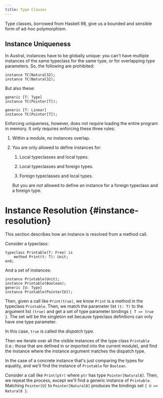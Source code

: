```yaml
---
title: Type Classes
---
```


Type classes, borrowed from Haskell 98, give us a bounded and sensible form of
ad-hoc polymorphism.

## Instance Uniqueness

In Austral, instances have to be globally unique: you can't have multiple
instances of the same typeclass for the same type, or for overlapping type
parameters. So, the following are prohibited:

```austral
instance TC(Natural32);
instance TC(Natural32);
```

But also these:

```austral
generic [T: Type]
instance TC(Pointer[T]);

generic [T: Linear]
instance TC(Pointer[T]);
```

Enforcing uniqueness, however, does not require loading the entire program in
memory. It only requires enforcing these three rules:

1. Within a module, no instances overlap.

2. You are only allowed to define instances for:

    1. Local typeclasses and local types.

    2. Local typeclasses and foreign types.

    3. Foreign typeclasses and local types.

   But you are *not* allowed to define an instance for a foreign typeclass and a
   foreign type.

# Instance Resolution {#instance-resolution}

This section describes how an instance is resolved from a method call.

Consider a typeclass:

```austral
typeclass Printable(T: Free) is
    method Print(t: T): Unit;
end;
```

And a set of instances:

```austral
instance Printable(Unit);
instance Printable(Boolean);
generic [U: Type]
instance Printable(Pointer[U]);
```

Then, given a call like `Print(true)`, we know `Print` is a method in the
typeclass `Printable`. Then, we match the parameter list `(t: T)` to the
argument list `(true)` and get a set of type parameter bindings `{ T => true
}`. The set will be the singleton set because typeclass definitions can only
have one type parameter.

In this case, `true` is called the _dispatch type_.

Then we iterate over all the visible instances of the type class `Printable`
(i.e.: those that are defined in or imported into the current module), and find
the instance where the instance argument matches the dispatch type.

In the case of a concrete instance that's just comparing the types for equality,
and we'll find the instance of `Printable` for `Boolean`.

Consider a call like `Print(ptr)` where `ptr` has type
`Pointer[Natural8]`. Then, we repeat the process, except we'll find a generic
instance of `Printable`. Matching `Pointer[U]` to `Pointer[Natural8]` produces
the bindings set `{ U => Natural8 }`.
